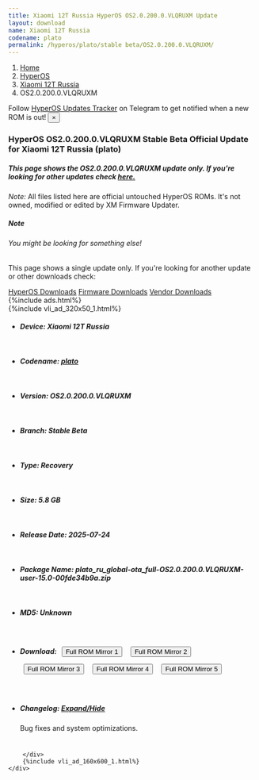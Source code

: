 ```yaml
---
title: Xiaomi 12T Russia HyperOS OS2.0.200.0.VLQRUXM Update
layout: download
name: Xiaomi 12T Russia
codename: plato
permalink: /hyperos/plato/stable beta/OS2.0.200.0.VLQRUXM/
---
```

<nav aria-label="breadcrumb">
    <ol class="breadcrumb">
        <li class="breadcrumb-item"><a href="/">Home</a></li>
        <li class="breadcrumb-item"><a href="/hyperos/">HyperOS</a></li>
        <li class="breadcrumb-item"><a href="/hyperos/plato/">Xiaomi 12T Russia</a></li>
        <li class="breadcrumb-item active" aria-current="page">OS2.0.200.0.VLQRUXM</li>
    </ol>
</nav>
<div class="alert alert-primary alert-dismissible fade show" role="alert">
    Follow <a href="https://t.me/MIUIUpdatesTracker" class="alert-link">HyperOS Updates Tracker</a> on Telegram to get
    notified when a new ROM is out!
    <button type="button" class="close" data-dismiss="alert" aria-label="Close">
        <span aria-hidden="true">&times;</span>
    </button>
</div>
<div class="col-12 mx-auto">
    <h3 class="title bg-light p-2 rounded">HyperOS OS2.0.200.0.VLQRUXM Stable Beta Official Update for Xiaomi 12T Russia (plato)</h3>
    <h5>This page shows the OS2.0.200.0.VLQRUXM update only. If you're looking for other updates check
        <a href="/hyperos/plato/">here.</a></h5>
    <p><i>Note: </i>All files listed here are official untouched HyperOS ROMs.
        It's not owned, modified or edited by XM Firmware Updater.</p>
    <div class="card">
        <div class="card-body">
            <h5 class="card-title">Note</h5>
            <h6 class="card-subtitle mb-2 text-muted">You might be looking for something else!</h6>
            <p class="card-text">This page shows a single update only.
                If you're looking for another update or other downloads check:</p>
            <a href="/hyperos/" class="card-link">HyperOS Downloads</a>
            <a href="/firmware/" class="card-link">Firmware Downloads</a>
            <a href="/vendor/" class="card-link">Vendor Downloads</a>
        </div>
    </div>
    {%include ads.html%}
    <div class="row justify-content-center">
        <div class="col-10" id="downloads">
                    <div class="card card-body">
            {%include vli_ad_320x50_1.html%}
            <ul class="list-unstyled">
                <li style="padding-bottom: 10px;">
                    <h5><b>Device: </b>Xiaomi 12T Russia</h5>
                </li>
                <li style="padding-bottom: 10px;">
                    <h5><b>Codename: </b> <a href="/hyperos/plato/" target="_blank">plato</a> </h5>
                </li>
                <li style="padding-bottom: 10px;">
                    <h5><b>Version: </b>OS2.0.200.0.VLQRUXM</h5>
                </li>
                <li style="padding-bottom: 10px;">
                    <h5><b>Branch: </b>Stable Beta</h5>
                </li>
                <li style="padding-bottom: 10px;">
                    <h5><b>Type: </b>Recovery</h5>
                </li>
                <li style="padding-bottom: 10px;">
                    <h5><b>Size: </b>5.8 GB</h5>
                </li>
                <li style="padding-bottom: 10px;">
                    <h5><b>Release Date: </b>2025-07-24</h5>
                </li>
                <li style="padding-bottom: 10px;">
                    <h5><b>Package Name: </b><span id="filename" class="text-dark">plato_ru_global-ota_full-OS2.0.200.0.VLQRUXM-user-15.0-00fde34b9a.zip</span></h5>
                </li>
                <li style="padding-bottom: 10px;">
                    <h5><b>MD5: </b><span id="md5" class="text-muted">Unknown</span></h5>
                </li>
                <li style="padding-bottom: 10px;">
                    <h5><b>Download: </b> <button type="button" id="download" class="btn btn-primary" style="margin: 7px;" onclick="window.open('https://cdnorg.d.miui.com/OS2.0.200.0.VLQRUXM/plato_ru_global-ota_full-OS2.0.200.0.VLQRUXM-user-15.0-00fde34b9a.zip', '_blank');"><i class="fa fa-download"></i> Full ROM Mirror 1</button> <button type="button" id="download" class="btn btn-primary" style="margin: 7px;" onclick="window.open('https://bkt-sgp-miui-ota-update-alisgp.oss-ap-southeast-1.aliyuncs.com/OS2.0.200.0.VLQRUXM/plato_ru_global-ota_full-OS2.0.200.0.VLQRUXM-user-15.0-00fde34b9a.zip', '_blank');"><i class="fa fa-download"></i> Full ROM Mirror 2</button> <button type="button" id="download" class="btn btn-primary" style="margin: 7px;" onclick="window.open('https://bn.d.miui.com/OS2.0.200.0.VLQRUXM/plato_ru_global-ota_full-OS2.0.200.0.VLQRUXM-user-15.0-00fde34b9a.zip', '_blank');"><i class="fa fa-download"></i> Full ROM Mirror 3</button> <button type="button" id="download" class="btn btn-primary" style="margin: 7px;" onclick="window.open('https://bigota.d.miui.com/OS2.0.200.0.VLQRUXM/plato_ru_global-ota_full-OS2.0.200.0.VLQRUXM-user-15.0-00fde34b9a.zip', '_blank');"><i class="fa fa-download"></i> Full ROM Mirror 4</button> <button type="button" id="download" class="btn btn-primary" style="margin: 7px;" onclick="window.open('https://hugeota.d.miui.com/OS2.0.200.0.VLQRUXM/plato_ru_global-ota_full-OS2.0.200.0.VLQRUXM-user-15.0-00fde34b9a.zip', '_blank');"><i class="fa fa-download"></i> Full ROM Mirror 5</button></h5>
                </li>
                <li style="padding-bottom: 10px;">
                    <h5><b>Changelog: </b><a href="#plato_1_changelog" data-toggle="collapse" role="button"
                            aria-expanded="false" aria-controls="plato_1_changelog"> <i class="fa fa-arrow-down"
                                aria-hidden="true"></i> Expand/Hide</a></h5>
                    <div class="collapse" id="plato_1_changelog">
                        <p id="changelog_text">Bug fixes and system optimizations.</p>
                    </div>
                </li>
            </ul>
        </div>

        </div>
        {%include vli_ad_160x600_1.html%}
    </div>
</div>

